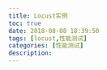 ```yaml
---
title: Locust实例
toc: true
date: 2018-08-08 18:39:50
tags: [locust,性能测试]
categories: [性能测试]
description:
---
```

